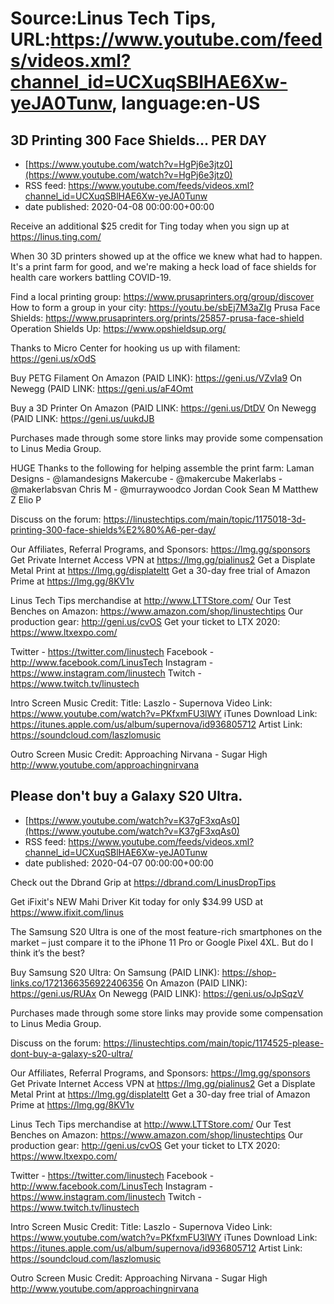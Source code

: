 # Source:Linus Tech Tips, URL:https://www.youtube.com/feeds/videos.xml?channel_id=UCXuqSBlHAE6Xw-yeJA0Tunw, language:en-US

## 3D Printing 300 Face Shields… PER DAY
 - [https://www.youtube.com/watch?v=HgPj6e3jtz0](https://www.youtube.com/watch?v=HgPj6e3jtz0)
 - RSS feed: https://www.youtube.com/feeds/videos.xml?channel_id=UCXuqSBlHAE6Xw-yeJA0Tunw
 - date published: 2020-04-08 00:00:00+00:00

Receive an additional $25 credit for Ting today when you sign up at https://linus.ting.com/

When 30 3D printers showed up at the office we knew what had to happen. It's a print farm for good, and we're making a heck load of face shields for health care workers battling COVID-19.

Find a local printing group: https://www.prusaprinters.org/group/discover 
How to form a group in your city: https://youtu.be/sbEj7M3aZIg
Prusa Face Shields: https://www.prusaprinters.org/prints/25857-prusa-face-shield 
Operation Shields Up: https://www.opshieldsup.org/

Thanks to Micro Center for hooking us up with filament: https://geni.us/xOdS

Buy PETG Filament 
On Amazon (PAID LINK): https://geni.us/VZvIa9 
On Newegg (PAID LINK: https://geni.us/aF4Omt

Buy a 3D Printer
On Amazon (PAID LINK: https://geni.us/DtDV
On Newegg (PAID LINK: https://geni.us/uukdJB

Purchases made through some store links may provide some compensation to Linus Media Group.

HUGE Thanks to the following for helping assemble the print farm:
Laman Designs - @lamandesigns 
Makercube - @makercube
Makerlabs - @makerlabsvan
Chris M - @murraywoodco
Jordan Cook
Sean M
Matthew Z
Elio P

Discuss on the forum: https://linustechtips.com/main/topic/1175018-3d-printing-300-face-shields%E2%80%A6-per-day/

Our Affiliates, Referral Programs, and Sponsors: https://lmg.gg/sponsors
Get Private Internet Access VPN at https://lmg.gg/pialinus2
Get a Displate Metal Print at https://lmg.gg/displateltt
Get a 30-day free trial of Amazon Prime at https://lmg.gg/8KV1v

Linus Tech Tips merchandise at http://www.LTTStore.com/ 
Our Test Benches on Amazon: https://www.amazon.com/shop/linustechtips 
Our production gear: http://geni.us/cvOS
Get your ticket to LTX 2020: https://www.ltxexpo.com/

Twitter - https://twitter.com/linustech
Facebook - http://www.facebook.com/LinusTech
Instagram - https://www.instagram.com/linustech
Twitch - https://www.twitch.tv/linustech 

Intro Screen Music Credit:
Title: Laszlo - Supernova
Video Link: https://www.youtube.com/watch?v=PKfxmFU3lWY
iTunes Download Link: https://itunes.apple.com/us/album/supernova/id936805712
Artist Link: https://soundcloud.com/laszlomusic

Outro Screen Music Credit: Approaching Nirvana - Sugar High http://www.youtube.com/approachingnirvana

## Please don't buy a Galaxy S20 Ultra.
 - [https://www.youtube.com/watch?v=K37gF3xqAs0](https://www.youtube.com/watch?v=K37gF3xqAs0)
 - RSS feed: https://www.youtube.com/feeds/videos.xml?channel_id=UCXuqSBlHAE6Xw-yeJA0Tunw
 - date published: 2020-04-07 00:00:00+00:00

Check out the Dbrand Grip at https://dbrand.com/LinusDropTips

Get iFixit's NEW Mahi Driver Kit today for only $34.99 USD at https://www.ifixit.com/linus

The Samsung S20 Ultra is one of the most feature-rich smartphones on the market – just compare it to the iPhone 11 Pro or Google Pixel 4XL. But do I think it’s the best?

Buy Samsung S20 Ultra:
On Samsung (PAID LINK): https://shop-links.co/1721366356922406356
On Amazon (PAID LINK): https://geni.us/RUAx
On Newegg (PAID LINK): https://geni.us/oJpSqzV

Purchases made through some store links may provide some compensation to Linus Media Group.

Discuss on the forum: https://linustechtips.com/main/topic/1174525-please-dont-buy-a-galaxy-s20-ultra/

Our Affiliates, Referral Programs, and Sponsors: https://lmg.gg/sponsors
Get Private Internet Access VPN at https://lmg.gg/pialinus2
Get a Displate Metal Print at https://lmg.gg/displateltt
Get a 30-day free trial of Amazon Prime at https://lmg.gg/8KV1v

Linus Tech Tips merchandise at http://www.LTTStore.com/ 
Our Test Benches on Amazon: https://www.amazon.com/shop/linustechtips 
Our production gear: http://geni.us/cvOS
Get your ticket to LTX 2020: https://www.ltxexpo.com/

Twitter - https://twitter.com/linustech
Facebook - http://www.facebook.com/LinusTech
Instagram - https://www.instagram.com/linustech
Twitch - https://www.twitch.tv/linustech 

Intro Screen Music Credit:
Title: Laszlo - Supernova
Video Link: https://www.youtube.com/watch?v=PKfxmFU3lWY
iTunes Download Link: https://itunes.apple.com/us/album/supernova/id936805712
Artist Link: https://soundcloud.com/laszlomusic

Outro Screen Music Credit: Approaching Nirvana - Sugar High http://www.youtube.com/approachingnirvana

